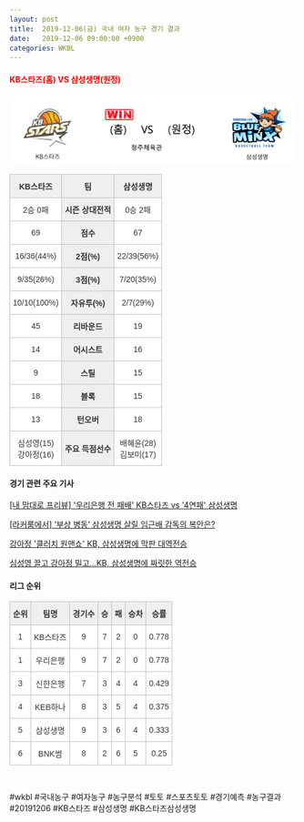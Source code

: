 ```yaml
---
layout: post
title:  2019-12-06(금) 국내 여자 농구 경기 결과
date:   2019-12-06 09:00:00 +0900
categories: WKBL
---
```


#### <span style="color:red"> KB스타즈(홈) VS 삼성생명(원정) </span>
![KB스타즈_삼성생명_win.png](../images/wkbl/result/KB스타즈_삼성생명_win.png)

<style type="text/css">
.tg  {border-collapse:collapse;border-spacing:0;}
.tg td{font-family:Arial, sans-serif;font-size:14px;padding:10px 5px;border-style:solid;border-width:1px;overflow:hidden;word-break:normal;border-color:#c0c0c0;}
.tg th{font-family:Arial, sans-serif;font-size:14px;font-weight:normal;padding:10px 5px;border-style:solid;border-width:1px;overflow:hidden;word-break:normal;border-color:#c0c0c0;}
.tg .tg-dcpn{background-color:#ffffff;border-color:#c0c0c0;text-align:center;vertical-align:middle}
.tg .tg-txr3{background-color:#ffffff;border-color:#c0c0c0;text-align:center;vertical-align:middle}
.tg .tg-o8le{background-color:#efefef;border-color:#c0c0c0;text-align:center;vertical-align:middle}
.tg .tg-rr9t{font-weight:bold;background-color:#efefef;border-color:#c0c0c0;text-align:center;vertical-align:middle}
.tg .tg-wazi{background-color:#efefef;border-color:#c0c0c0;text-align:center;vertical-align:middle}
</style>

<table class="tg">
  <tr>
    <th class="tg-rr9t">KB스타즈</th>
    <th class="tg-rr9t">팀</th>
    <th class="tg-rr9t">삼성생명</th>
  </tr>
  <tr>
    <td class="tg-dcpn">2승 0패</td>
    <td class="tg-rr9t">시즌 상대전적</td>
    <td class="tg-dcpn">0승 2패</td>
  </tr>
  <tr>
    <td class="tg-dcpn">69</td>
    <td class="tg-rr9t">점수</td>
    <td class="tg-dcpn">67</td>
  </tr>
  <tr>
    <td class="tg-dcpn">16/36(44%)</td>
    <td class="tg-rr9t">2점(%)</td>
    <td class="tg-dcpn">22/39(56%)</td>
  </tr>
  <tr>
    <td class="tg-dcpn">9/35(26%)</td>
    <td class="tg-rr9t">3점(%)</td>
    <td class="tg-dcpn">7/20(35%)</td>
  </tr>
  <tr>
    <td class="tg-dcpn">10/10(100%)</td>
    <td class="tg-rr9t">자유투(%)</td>
    <td class="tg-dcpn">2/7(29%)</td>
  </tr>
  <tr>
    <td class="tg-dcpn">45</td>
    <td class="tg-rr9t">리바운드</td>
    <td class="tg-dcpn">19</td>
  </tr>
  <tr>
    <td class="tg-dcpn">14</td>
    <td class="tg-rr9t">어시스트</td>
    <td class="tg-dcpn">16</td>
  </tr>
  <tr>
    <td class="tg-dcpn">9</td>
    <td class="tg-rr9t">스틸</td>
    <td class="tg-dcpn">15</td>
  </tr>
  <tr>
    <td class="tg-dcpn">18</td>
    <td class="tg-rr9t">블록</td>
    <td class="tg-dcpn">15</td>
  </tr>
  <tr>
    <td class="tg-dcpn">13</td>
    <td class="tg-rr9t">턴오버</td>
    <td class="tg-dcpn">18</td>
  </tr>
  <tr>
    <td class="tg-dcpn">심성영(15)<br>강아정(16)</td>
    <td class="tg-rr9t">주요 득점선수</td>
    <td class="tg-dcpn">배혜윤(28)<br>김보미(17)</td>
  </tr>
</table>

#### 경기 관련 주요 기사         

[[내 맘대로 프리뷰] '우리은행 전 패배' KB스타즈 vs '4연패' 삼성생명](http://www.basketkorea.com/news/articleView.html?idxno=190543)

[[라커룸에서] ‘부상 병동’ 삼성생명 살릴 임근배 감독의 복안은?](http://sports.news.naver.com/basketball/news/read.nhn?oid=065&aid=0000193543)

[강아정 '클러치 원맨쇼' KB, 삼성생명에 막판 대역전승](http://www.rookie.co.kr/news/articleView.html?idxno=35824)

[심성영 끌고 강아정 밀고…KB, 삼성생명에 짜릿한 역전승](https://www.nocutnews.co.kr/news/5255278)

<script src="https://ads-partners.coupang.com/g.js"></script>
<script>
    new PartnersCoupang.G({"id":48179,"width":"100%","height":120,"subId":null});
</script>        
        

#### 리그 순위

<style type="text/css">
    .tg  {border-collapse:collapse;border-spacing:0;border-color:#ccc;}
    .tg td{font-family:Arial, sans-serif;font-size:14px;padding:10px 5px;border-style:solid;border-width:1px;overflow:hidden;word-break:normal;border-color:#ccc;color:#333;background-color:#fff;}
    .tg th{font-family:Arial, sans-serif;font-size:14px;font-weight:normal;padding:10px 5px;border-style:solid;border-width:1px;overflow:hidden;word-break:normal;border-color:#ccc;color:#333;background-color:#f0f0f0;}
    .tg .tg-jvag{background-color:#ffffff;color:#000000;border-color:#c0c0c0;text-align:center;vertical-align:middle}
    .tg .tg-wman{border-color:#c0c0c0;text-align:center;vertical-align:middle}
    .tg .tg-d14o{font-weight:bold;background-color:#efefef;border-color:#c0c0c0;text-align:center;vertical-align:middle}
    .tg .tg-qn23{color:#000000;border-color:#c0c0c0;text-align:center;vertical-align:middle}
    .tg .tg-50j8{background-color:#ffffff;border-color:#c0c0c0;text-align:center;vertical-align:middle}
    .tg .tg-fzdr{border-color:#c0c0c0;text-align:center;vertical-align:top}
    .tg .tg-hnyg{background-color:#ffffff;color:#000000;border-color:#c0c0c0;text-align:center;vertical-align:top}
</style>

<table class="tg">
  <tr>
    <th class="tg-d14o">순위</th>
    <th class="tg-d14o">팀명</th>
    <th class="tg-d14o">경기수</th>
    <th class="tg-d14o">승</th>
    <th class="tg-d14o">패</th>
    <th class="tg-d14o">승차</th>
    <th class="tg-d14o">승률</th>
  </tr>
  
<tr>
    <td class="tg-50j8">1</td>
    <td class="tg-50j8">KB스타즈</td>
    <td class="tg-50j8">9</td>
    <td class="tg-50j8">7</td>
    <td class="tg-50j8">2</td>
    <td class="tg-50j8">0</td>
    <td class="tg-50j8">0.778</td>
</tr>

<tr>
    <td class="tg-50j8">1</td>
    <td class="tg-50j8">우리은행</td>
    <td class="tg-50j8">9</td>
    <td class="tg-50j8">7</td>
    <td class="tg-50j8">2</td>
    <td class="tg-50j8">0</td>
    <td class="tg-50j8">0.778</td>
</tr>

<tr>
    <td class="tg-50j8">3</td>
    <td class="tg-50j8">신한은행</td>
    <td class="tg-50j8">7</td>
    <td class="tg-50j8">3</td>
    <td class="tg-50j8">4</td>
    <td class="tg-50j8">4</td>
    <td class="tg-50j8">0.429</td>
</tr>

<tr>
    <td class="tg-50j8">4</td>
    <td class="tg-50j8">KEB하나</td>
    <td class="tg-50j8">8</td>
    <td class="tg-50j8">3</td>
    <td class="tg-50j8">5</td>
    <td class="tg-50j8">4</td>
    <td class="tg-50j8">0.375</td>
</tr>

<tr>
    <td class="tg-50j8">5</td>
    <td class="tg-50j8">삼성생명</td>
    <td class="tg-50j8">9</td>
    <td class="tg-50j8">3</td>
    <td class="tg-50j8">6</td>
    <td class="tg-50j8">4</td>
    <td class="tg-50j8">0.333</td>
</tr>

<tr>
    <td class="tg-50j8">6</td>
    <td class="tg-50j8">BNK썸</td>
    <td class="tg-50j8">8</td>
    <td class="tg-50j8">2</td>
    <td class="tg-50j8">6</td>
    <td class="tg-50j8">5</td>
    <td class="tg-50j8">0.25</td>
</tr>
</table><br>
<script src="https://ads-partners.coupang.com/g.js"></script>
<script>
    new PartnersCoupang.G({"id":48177,"width":"100%","height":120,"subId":null});
</script>        
        
#wkbl #국내농구 #여자농구 #농구분석 #토토 #스포츠토토 #경기예측 #농구결과 #20191206 #KB스타즈 #삼성생명 #KB스타즈삼성생명 